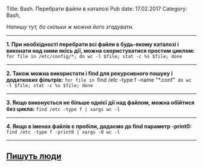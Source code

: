 Title: Bash. Перебрати файли в каталозі
Pub date: 17.02.2017
Category: Bash, 

_Напишу тут, бо скільки ж можна його згадувати._

-----

**1. При необхідності перебрати всі файли в будь-якому каталозі і виконати над ними якісь дії, можна скористуватися простим циклом:**
`for file in /etc/config/*; do wc -l $file; stat -c %s $file; done`

-----

**2. Також можна використати і find для рекурсивного пошуку і додаткових фільтрів:**
`for file in `find /etc -type f -name "*.conf"`
do
wc -l $file;
stat -c %s $file;
done`

-----

**3. Якщо виконується не більше однієї дії над файлом, можна обійтися без цикла:**
`find /etc -type f | xargs wc -l`

-----

**4. Якщо в іменах файлів є пробіли, додаємо до find параметр -print0:**
`find /etc -type f -print0 | xargs -0 wc -l`

-----
<a href="http://tt.erinome.net/2013/03/468">Пишуть люди</a>
-----